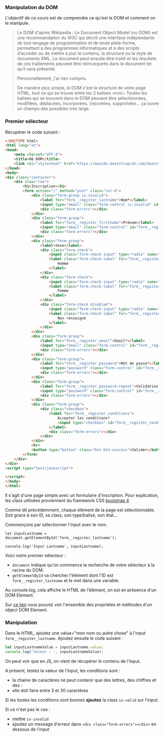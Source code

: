 ### Manipulation du DOM

L'objectif de ce cours est de comprendre ce qu'est le DOM et comment on le manipule.

> Le DOM d'après Wikipedia :
> Le Document Object Model (ou DOM) est une recommandation du W3C qui décrit une interface indépendante de tout langage de programmation et de toute plate-forme, permettant à des programmes informatiques et à des scripts d’accéder ou de mettre à jour le contenu, la structure ou le style de documents XML. Le document peut ensuite être traité et les résultats de ces traitements peuvent être réincorporés dans le document tel qu’il sera présenté.
>
> Personnellement, j'ai rien compris.
>
> De manière plus simple, le DOM c'est la structure de votre page HTML, tout ce qui se trouve entre les 2 balises `<html>`
> Toutes les balises qui se trouvent dans le DOM peuvent être sélectionnées, modifiées, déplacées, incorporées, (re)créées, supprimées... ça ouvre un champs des possibles très large.


### Premier sélecteur

Récupérer le code suivant :

```html
<!DOCTYPE html>
<html lang="en">
<head>
    <meta charset="UTF-8">
    <title>06 DOM</title>
    <link rel="stylesheet" href="https://maxcdn.bootstrapcdn.com/bootstrap/4.0.0/css/bootstrap.min.css" integrity="sha384-Gn5384xqQ1aoWXA+058RXPxPg6fy4IWvTNh0E263XmFcJlSAwiGgFAW/dAiS6JXm" crossorigin="anonymous">
</head>
<body>
<div class="container">
    <div clas="row">
        <h1>Inscription</h1>
        <form action="/" method="post" class="col-6">
            <div class="form-group is-invalid">
                <label for="form__register_lastname">Nom*</label>
                <input type="email" class="form-control is-invalid" id="form__register_lastname" required>
                <div class="form-errors"></div>
            </div>
            <div class="form-group">
                <label for="form__register_firstname">Prénom</label>
                <input type="email" class="form-control" id="form__register_firstname">
                <div class="form-errors"></div>
            </div>
            <div class="form-group">
                <label>Sexe</label>
                <div class="form-check">
                    <input class="form-check-input" type="radio" name="form__register_gender" id="form__register_gender01" value="M" >
                    <label class="form-check-label" for="form__register_gender01">
                        Homme
                    </label>
                </div>
                <div class="form-check">
                    <input class="form-check-input" type="radio" name="form__register_gender" id="form__register_gender02" value="F">
                    <label class="form-check-label" for="form__register_gender02">
                        Femme
                    </label>
                </div>
                <div class="form-check disabled">
                    <input class="form-check-input" type="radio" name="form__register_gender" id="form__register_gender03" value="A" checked>
                    <label class="form-check-label" for="form__register_gender03">
                        Non renseigné
                    </label>
                </div>
            </div>
            <div class="form-group">
                <label for="form__register_email">Email*</label>
                <input type="email" class="form-control" id="form__register_email" required>
                <div class="form-errors"></div>
            </div>
            <div class="form-group">
                <label for="form__register_password">Mot de passe*</label>
                <input type="password" class="form-control" id="form__register_password" required>
                <div class="form-errors"></div>
            </div>
            <div class="form-group">
                <label for="form__register_password-repeat">Validation mot de passe*</label>
                <input type="password" class="form-control" id="form__register_password-repeat" required>
                <div class="form-errors"></div>
            </div>
            <div class="form-group">
                <div class="checkbox">
                    <label for="form__register_conditions">
                        Accepter les conditions*
                        <input type="checkbox" id="form__register_conditions" required>
                    </label>
                    <div class="form-errors"></div>
                </div>
            </div>
            <hr>
            <button type="button" class="btn btn-success">Valider</button>
        </form>
    </div>
</div>
<script type="text/javascript">

</script>
</body>
</html>
```

Il s'agit d'une page simple avec un formulaire d'inscription. Pour explication, les class utilisées proviennent du framework CSS [bootstrap 4](https://getbootstrap.com/)

Comme dit précédemment, chaque élément de la page est sélectionnable. Soit grace à son ID, sa class, son type/balise, son état...

Commençons par sélectionner l'input avec le nom.

```
let inputLastname = document.getElementById('form__register_lastname');

console.log('Input Lastname', inputLastname);
```

Voici notre premier sélecteur :
- `document` indique qu'on commence la recherche de notre sélecteur à la racine du DOM.
- `getElementById` va chercher l'élément dont l'ID est `form__register_lastname` et le met dans une variable.

Au console.log, cela affiche le HTML de l'élément, on est en présence d'un DOM Element.

Sur [ce lien](https://www.w3schools.com/jsref/dom_obj_all.asp) vous pouvez voir l'ensemble des propriétés et méthodes d'un object DOM Element. 

### Manipulation

Dans le HTML, ajoutez une value="mon nom ou autre chose" à l'input `form__register_lastname`. Ajoutez ensuite le code suivant :

```javascript
let inputLastnameValue = inputLastname.value;
console.log('Valeur : ', inputLastnameValue);
```

On peut voir que en JS, on vient de récupérer le contenu de l'input.

A présent, testez la valeur de l'input, les conditions sont :
- la chaine de caractères ne peut contenir que des lettres, des chiffres et des -
- elle doit faire entre 3 et 30 caractères

Si les toutes les conditions sont bonnes **ajoutez** la class `is-valid` sur l'input. 

Si ce n'est pas le cas :
- mettre `is-invalid` 
- ajoutez un message d'erreur dans `<div class="form-errors"></div>` en dessous de l'input





